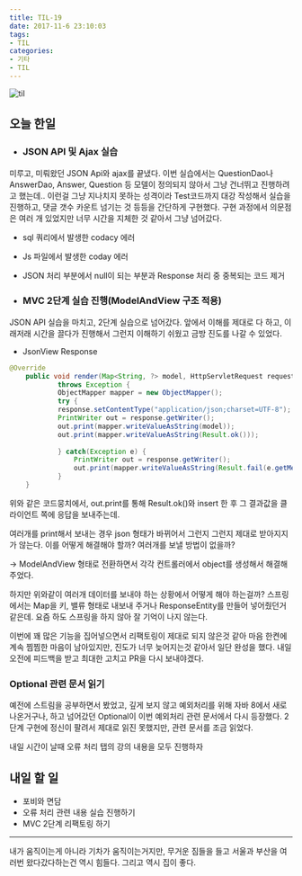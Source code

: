 ```yaml
---
title: TIL-19
date: 2017-11-6 23:10:03
tags:
- TIL
categories:
- 기타
- TIL
---
```


![til](/images/til/til.jpg)

## 오늘 한일

- ### JSON API 및 Ajax 실습

미루고, 미뤄왔던 JSON Api와 ajax를 끝냈다. 이번 실습에서는 QuestionDao나 AnswerDao, Answer, Question 등 모델이 정의되지 않아서 그냥 건너뛰고 진행하려고 했는데.. 이런걸 그냥 지나치지 못하는 성격이라 Test코드까지 대강 작성해서 실습을 진행하고, 댓글 갯수 카운트 넘기는 것 등등을 간단하게 구현했다. 구현 과정에서 의문점은 여러 개 있었지만 너무 시간을 지체한 것 같아서 그냥 넘어갔다.

- sql 쿼리에서 발생한 codacy 에러
- Js 파일에서 발생한 coday 에러
- JSON 처리 부분에서 null이 되는 부분과 Response 처리 중 중복되는 코드 제거



- ### MVC 2단계 실습 진행(ModelAndView 구조 적용)

JSON API 실습을 마치고, 2단계 실습으로 넘어갔다. 앞에서 이해를 제대로 다 하고, 이래저래 시간을 끌다가 진행해서 그런지 이해하기 쉬웠고 금방 진도를 나갈 수 있었다. 



- JsonView Response

```java
@Override
    public void render(Map<String, ?> model, HttpServletRequest request, HttpServletResponse response)
            throws Exception {
    		ObjectMapper mapper = new ObjectMapper();
	    	try {
	        response.setContentType("application/json;charset=UTF-8");
	        PrintWriter out = response.getWriter();
	        out.print(mapper.writeValueAsString(model));
            out.print(mapper.writeValueAsString(Result.ok()));
	        
	    	} catch(Exception e) {
	    		PrintWriter out = response.getWriter();
	    		out.print(mapper.writeValueAsString(Result.fail(e.getMessage())));
	    	}
    }
```

위와 같은 코드뭉치에서, out.print를 통해 Result.ok()와 insert 한 후 그 결과값을 클라이언트 쪽에 응답을 보내주는데.

여러개를 print해서 보내는 경우 json 형태가 바뀌어서 그런지 그런지 제대로 받아지지가 않는다. 이를 어떻게 해결해야 할까? 여러개를 보낼 방법이 없을까?

-> ModelAndView 형태로 전환하면서 각각 컨트롤러에서 object를 생성해서 해결해주었다.

하지만 위와같이 여러개 데이터를 보내야 하는 상황에서 어떻게 해야 하는걸까? 스프링에서는 Map을 키, 밸류 형태로 내보내 주거나 ResponseEntity를 만들어 넣어줬던거 같은데. 요즘 하도 스프링을 하지 않아 잘 기억이 나지 않는다.



이번에 꽤 많은 기능을 집어넣으면서 리팩토링이 제대로 되지 않은것 같아 마음 한켠에 계속 찜찜한 마음이 남아있지만, 진도가 너무 늦어지는것 같아서 일단 완성을 했다. 내일 오전에 피드백을 받고 최대한 고치고 PR을 다시 보내야겠다.



### Optional 관련 문서 읽기

예전에 스트림을 공부하면서 봤었고, 깊게 보지 않고 예외처리를 위해 자바 8에서 새로 나온거구나, 하고 넘어갔던 Optional이 이번 예외처리 관련 문서에서 다시 등장했다. 2단계 구현에 정신이 팔려서 제대로 읽진 못했지만, 관련 문서를 조금 읽었다.

내일 시간이 날때 오류 처리 탭의 강의 내용을 모두 진행하자



## 내일 할 일

- 포비와 면담
- 오류 처리 관련 내용 실습 진행하기
- MVC 2단계 리팩토링 하기



------



내가 움직이는게 아니라 기차가 움직이는거지만, 무거운 짐들을 들고 서울과 부산을 여러번 왔다갔다하는건 역시 힘들다. 그리고 역시 집이 좋다.